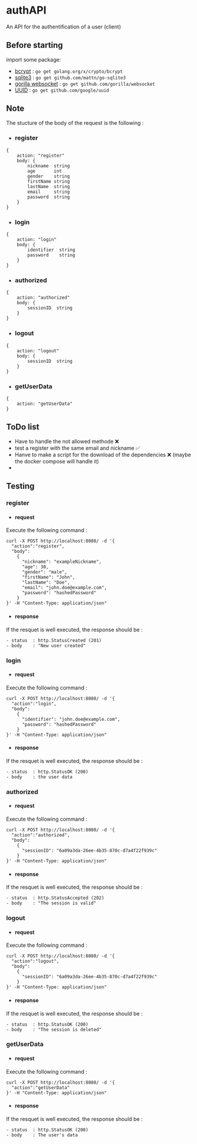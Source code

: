 # authAPI
An API for the authentification of a user (client)

## Before starting
import some package: 
- [bcrypt](https://pkg.go.dev/golang.org/x/crypto/bcrypt) : `go get golang.org/x/crypto/bcrypt`
- [sqlite3](github.com/mattn/go-sqlite3) : `go get github.com/mattn/go-sqlite3`
- [gorilla websocket](https://pkg.go.dev/github.com/gorilla/websocket) : `go get github.com/gorilla/websocket`
- [UUID](https://github.com/gofrs/uuid) : `go get github.com/google/uuid`

## Note
The stucture of the body of the request is the following :
- ### register
```
{
    action: "register"
    body: {
	    nickname  string
	    age       int   
	    gender    string
	    firstName string
	    lastName  string
	    email     string
	    password  string
    }
}
```

- ### login
```
{
    action: "login"
    body: {
	    identifier  string
	    password    string
    }
}
```

- ### authorized
```
{
    action: "authorized"
    body: {
	    sessionID  string
    }
}
```

- ### logout
```
{
    action: "logout"
    body: {
	    sessionID  string
    }
}
```

- ### getUserData
```
{
    action: "getUserData"
}
```


## ToDo list
- Have to handle the not allowed methode ❌
- test a register with the same email and nickname ✅
- Hanve to make a script for the download of the dependencies ❌ (maybe the docker compose will handle it)
- 



## Testing
### register
- #### request
Execute the following command :
```
curl -X POST http://localhost:8080/ -d '{
  "action":"register", 
  "body": 
    { 
      "nickname": "exampleNickname",
      "age": 30,
      "gender": "male",
      "firstName": "John",
      "lastName": "Doe",
      "email": "john.doe@example.com",
      "password": "hashedPassword"
    }
}' -H "Content-Type: application/json"
```
- #### response
If the resquet is well executed, the response should be :
```
- status  : http.StatusCreated (201)
- body    : "New user created"
```

### login
- #### request
Execute the following command :
```
curl -X POST http://localhost:8080/ -d '{
  "action":"login", 
  "body": 
    { 
      "identifier": "john.doe@example.com",
      "password": "hashedPassword"
    }
}' -H "Content-Type: application/json"
```
- #### response
If the resquet is well executed, the response should be :
```
- status  : http.StatusOK (200)
- body    : the user data
```

### authorized
- #### request
Execute the following command :
```
curl -X POST http://localhost:8080/ -d '{
  "action":"authorized", 
  "body": 
    { 
      "sessionID": "6a09a3da-26ee-4b35-870c-d7a4f22f939c"
    }
}' -H "Content-Type: application/json"
```
- #### response
If the resquet is well executed, the response should be :
```
- status  : http.StatusAccepted (202)
- body    : "The session is valid"
```

### logout
- #### request
Execute the following command :
```
curl -X POST http://localhost:8080/ -d '{
  "action":"logout", 
  "body": 
    { 
      "sessionID": "6a09a3da-26ee-4b35-870c-d7a4f22f939c"
    }
}' -H "Content-Type: application/json"
```
- #### response
If the resquet is well executed, the response should be :
```
- status  : http.StatusOK (200)
- body    : "The session is deleted"
```

### getUserData
- #### request
Execute the following command :
```
curl -X POST http://localhost:8080/ -d '{
  "action":"getUserData"
}' -H "Content-Type: application/json"
```
- #### response
If the resquet is well executed, the response should be :
```
- status  : http.StatusOK (200)
- body    : The user's data
```